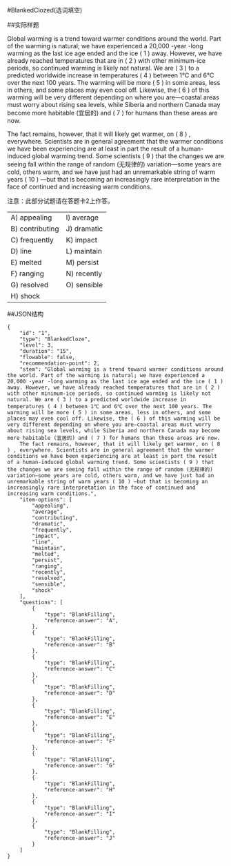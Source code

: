 #BlankedClozed(选词填空)

##实际样题

Global warming is a trend toward warmer conditions around the world. Part of the warming is natural; we have experienced a 20,000 -year -long warming as the last ice age ended and the ice ( 1 ) away. However, we have already reached temperatures that are in ( 2 ) with other minimum-ice periods, so continued warming is likely not natural. We are ( 3 ) to a predicted worldwide increase in temperatures ( 4 ) between 1℃ and 6℃ over the next 100 years. The warming will be more ( 5 ) in some areas, less in others, and some places may even cool off. Likewise, the ( 6 ) of this warming will be very different depending on where you are—coastal areas must worry about rising sea levels, while Siberia and northern Canada may become more habitable (宜居的) and ( 7 ) for humans than these areas are now.

The fact remains, however, that it will likely get warmer, on ( 8 ) , everywhere. Scientists are in general agreement that the warmer conditions we have been experiencing are at least in part the result of a human-induced global warming trend. Some scientists ( 9 ) that the changes we are seeing fall within the range of random (无规律的) variation—some years are cold, others warm, and we have just had an unremarkable string of warm years ( 10 ) —but that is becoming an increasingly rare interpretation in the face of continued and increasing warm conditions.

注意：此部分试题请在答题卡2上作答。

<table>
	<tr>
		<td>A) appealing</td>
		<td>I) average</td>
	</tr>
	<tr>
		<td>B) contributing</td>
		<td>J) dramatic</td>
	</tr>
	<tr>
		<td>C) frequently</td>
		<td>K) impact</td>
	</tr>
	<tr>
		<td>D) line</td>
		<td>L) maintain</td>
	</tr>
	<tr>
		<td>E) melted</td>
		<td>M) persist</td>
	</tr>
	<tr>
		<td>F) ranging</td>
		<td>N) recently</td>
	</tr>
	<tr>
		<td>G) resolved</td>
		<td>O) sensible</td>
	</tr>
	<tr>
		<td>H) shock</td>
		<td></td>
	</tr>
</table>


##JSON结构

	{
		"id": "1",
		"type": "BlankedCloze",
		"level": 3,
		"duration": "15",
		"flowable": false,
		"recommendation-point": 2,
		"stem": "Global warming is a trend toward warmer conditions around the world. Part of the warming is natural; we have experienced a 20,000 -year -long warming as the last ice age ended and the ice ( 1 ) away. However, we have already reached temperatures that are in ( 2 ) with other minimum-ice periods, so continued warming is likely not natural. We are ( 3 ) to a predicted worldwide increase in temperatures ( 4 ) between 1℃ and 6℃ over the next 100 years. The warming will be more ( 5 ) in some areas, less in others, and some places may even cool off. Likewise, the ( 6 ) of this warming will be very different depending on where you are—coastal areas must worry about rising sea levels, while Siberia and northern Canada may become more habitable (宜居的) and ( 7 ) for humans than these areas are now.
		The fact remains, however, that it will likely get warmer, on ( 8 ) , everywhere. Scientists are in general agreement that the warmer conditions we have been experiencing are at least in part the result of a human-induced global warming trend. Some scientists ( 9 ) that the changes we are seeing fall within the range of random (无规律的) variation—some years are cold, others warm, and we have just had an unremarkable string of warm years ( 10 ) —but that is becoming an increasingly rare interpretation in the face of continued and increasing warm conditions.",
		"item-options": [
			"appealing",
			"average",
			"contributing",
			"dramatic",
			"frequently",
			"impact",
			"line",
			"maintain",
			"melted",
			"persist",
			"ranging",
			"recently",
			"resolved",
			"sensible",
			"shock"
		],
		"questions": [
			{
				"type": "BlankFilling",
				"reference-answer": "A",
			},
			{
				"type": "BlankFilling",
				"reference-answer": "B"
			},
			{
				"type": "BlankFilling",
				"reference-answer": "C"
			},
			{
				"type": "BlankFilling",
				"reference-answer": "D"
			},
			{
				"type": "BlankFilling",
				"reference-answer": "E"
			},
			{
				"type": "BlankFilling",
				"reference-answer": "F"
			},
			{
				"type": "BlankFilling",
				"reference-answer": "G"
			},
			{
				"type": "BlankFilling",
				"reference-answer": "H"
			},
			{
				"type": "BlankFilling",
				"reference-answer": "I"
			},
			{
				"type": "BlankFilling",
				"reference-answer": "J"
			}
		]
	}
